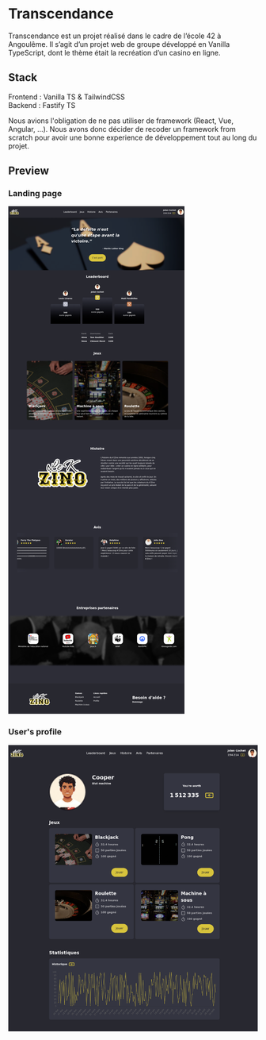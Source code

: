 # Transcendance

Transcendance est un projet réalisé dans le cadre de l’école 42 à Angoulême. Il s’agit d’un projet web de groupe développé en Vanilla TypeScript, dont le thème était la recréation d’un casino en ligne.

## Stack

Frontend : Vanilla TS & TailwindCSS<br>
Backend : Fastify TS

Nous avions l'obligation de ne pas utiliser de framework (React, Vue, Angular, ...). Nous avons donc décider de recoder un framework from scratch pour avoir une bonne experience de développement tout au long du projet.
 
## Preview

### Landing page

![Landing page](assets/landing.png)

### User's profile

![User profile page](assets/user_profile.png)